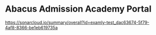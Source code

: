 # Abacus Admission Academy Portal
https://sonarcloud.io/summary/overall?id=examly-test_dac63674-5f79-4af8-8366-be1eb619735a
